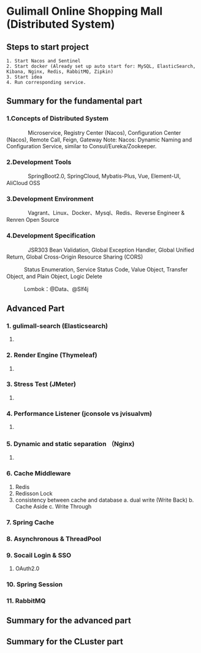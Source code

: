 # Gulimall Online Shopping Mall (Distributed System)


## Steps to start project

```shell
1. Start Nacos and Sentinel
2. Start docker (Already set up auto start for: MySQL, ElasticSearch, Kibana, Nginx, Redis, RabbitMQ, Zipkin)
3. Start idea
4. Run corresponding service.
```


## Summary for the fundamental part

### 1.Concepts of Distributed System

　　　　Microservice, Registry Center (Nacos), Configuration Center (Nacos), Remote Call, Feign, Gateway
      Note:
        Nacos: Dynamic Naming and Configuration Service, similar to Consul/Eureka/Zookeeper.
### 2.Development Tools

　　　　SpringBoot2.0, SpringCloud, Mybatis-Plus, Vue, Element-UI, AliCloud OSS

### 3.Development Environment

　　　　Vagrant、Linux、Docker、Mysql、Redis、Reverse Engineer & Renren Open Source

### 4.Development Specification

　　　　JSR303 Bean Validation, Global Exception Handler, Global Unified Return, Global Cross-Origin Resource Sharing (CORS)

　　　  Status Enumeration, Service Status Code, Value Object, Transfer Object, and Plain Object, Logic Delete

　　　  Lombok：@Data、@Slf4j


## Advanced Part


### 1. gulimall-search (Elasticsearch)
1. 


### 2. Render Engine (Thymeleaf)
1.


### 3. Stress Test (JMeter)
1. 



### 4. Performance Listener (jconsole vs jvisualvm)
1.  

 
### 5. Dynamic and static separation （Nginx)
1. 

### 6. Cache Middleware
1. Redis
2. Redisson Lock
3. consistency between cache and database
	a. dual write (Write Back)
	b. Cache Aside
	c. Write Through



### 7. Spring Cache


### 8. Asynchronous & ThreadPool

### 9. Socail Login & SSO
1.  OAuth2.0


### 10. Spring Session

### 11. RabbitMQ








## Summary for the advanced part


## Summary for the CLuster part